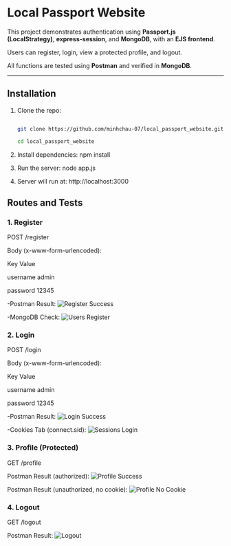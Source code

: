# Local Passport Website

This project demonstrates authentication using **Passport.js (LocalStrategy)**, **express-session**, and **MongoDB**, with an **EJS frontend**.  

Users can register, login, view a protected profile, and logout.  

All functions are tested using **Postman** and verified in **MongoDB**.

---

## Installation

1. Clone the repo:

   ```bash

   git clone https://github.com/minhchau-07/local_passport_website.git

   cd local_passport_website

2. Install dependencies: npm install

3. Run the server: node app.js

4. Server will run at: http://localhost:3000


## Routes and Tests
### 1. Register

POST /register

Body (x-www-form-urlencoded):

Key	       Value

username     admin

password	    12345

-Postman Result:
![Register Success](public/results/register.png)

-MongoDB Check:
![Users Register](public/results/users_reg.png)


### 2. Login

POST /login

Body (x-www-form-urlencoded):

Key	       Value

username     admin

password	    12345

-Postman Result:
![Login Success](public/results/login.png)

-Cookies Tab (connect.sid):
![Sessions Login](public/results/cookie_login.png)


### 3. Profile (Protected)

GET /profile

Postman Result (authorized):
![Profile Success](public/results/profile_success.png)

Postman Result (unauthorized, no cookie):
![Profile No Cookie](public/results/profile_fail.png)


### 4. Logout

GET /logout

Postman Result:
![Logout](public/results/logout.png)
